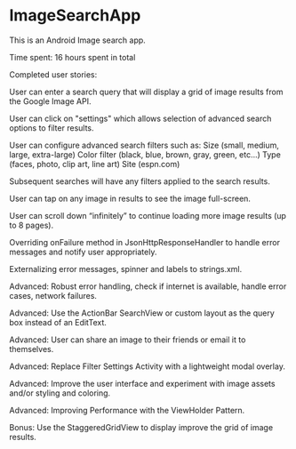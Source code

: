 # ImageSearchApp
This is an Android Image search app.

Time spent: 16 hours spent in total

Completed user stories:

User can enter a search query that will display a grid of image results from the Google Image API.

User can click on "settings" which allows selection of advanced search options to filter results.

User can configure advanced search filters such as:
Size (small, medium, large, extra-large)
Color filter (black, blue, brown, gray, green, etc...)
Type (faces, photo, clip art, line art)
Site (espn.com)

Subsequent searches will have any filters applied to the search results.

User can tap on any image in results to see the image full-screen.

User can scroll down “infinitely” to continue loading more image results (up to 8 pages).

Overriding onFailure method in JsonHttpResponseHandler to handle error messages and notify user appropriately.

Externalizing error messages, spinner and labels to strings.xml.

Advanced: Robust error handling, check if internet is available, handle error cases, network failures.

Advanced: Use the ActionBar SearchView or custom layout as the query box instead of an EditText.

Advanced: User can share an image to their friends or email it to themselves.

Advanced: Replace Filter Settings Activity with a lightweight modal overlay.

Advanced: Improve the user interface and experiment with image assets and/or styling and coloring.

Advanced: Improving Performance with the ViewHolder Pattern.

Bonus: Use the StaggeredGridView to display improve the grid of image results.

